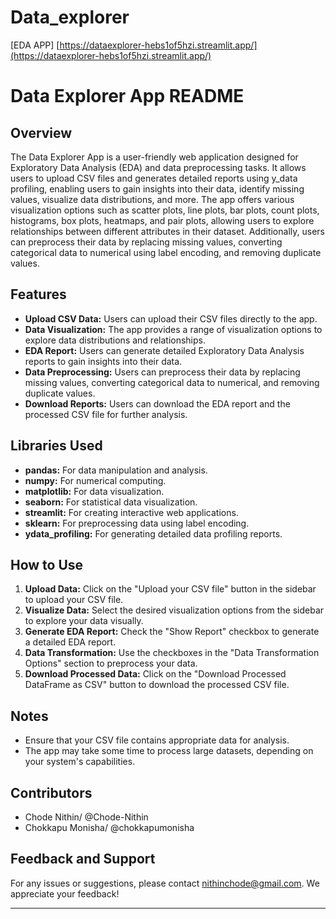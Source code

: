 # Data_explorer
[EDA APP]
[https://dataexplorer-hebs1of5hzi.streamlit.app/](https://dataexplorer-hebs1of5hzi.streamlit.app/)

# Data Explorer App README

## Overview

The Data Explorer App is a user-friendly web application designed for Exploratory Data Analysis (EDA) and data preprocessing tasks. It allows users to upload CSV files and generates detailed reports using y_data profiling, enabling users to gain insights into their data, identify missing values, visualize data distributions, and more. The app offers various visualization options such as scatter plots, line plots, bar plots, count plots, histograms, box plots, heatmaps, and pair plots, allowing users to explore relationships between different attributes in their dataset. Additionally, users can preprocess their data by replacing missing values, converting categorical data to numerical using label encoding, and removing duplicate values.

## Features

- **Upload CSV Data:** Users can upload their CSV files directly to the app.
- **Data Visualization:** The app provides a range of visualization options to explore data distributions and relationships.
- **EDA Report:** Users can generate detailed Exploratory Data Analysis reports to gain insights into their data.
- **Data Preprocessing:** Users can preprocess their data by replacing missing values, converting categorical data to numerical, and removing duplicate values.
- **Download Reports:** Users can download the EDA report and the processed CSV file for further analysis.

## Libraries Used

- **pandas:** For data manipulation and analysis.
- **numpy:** For numerical computing.
- **matplotlib:** For data visualization.
- **seaborn:** For statistical data visualization.
- **streamlit:** For creating interactive web applications.
- **sklearn:** For preprocessing data using label encoding.
- **ydata_profiling:** For generating detailed data profiling reports.

## How to Use

1. **Upload Data:** Click on the "Upload your CSV file" button in the sidebar to upload your CSV file.
2. **Visualize Data:** Select the desired visualization options from the sidebar to explore your data visually.
3. **Generate EDA Report:** Check the "Show Report" checkbox to generate a detailed EDA report.
4. **Data Transformation:** Use the checkboxes in the "Data Transformation Options" section to preprocess your data.
5. **Download Processed Data:** Click on the "Download Processed DataFrame as CSV" button to download the processed CSV file.

## Notes

- Ensure that your CSV file contains appropriate data for analysis.
- The app may take some time to process large datasets, depending on your system's capabilities.

## Contributors

- Chode Nithin/ @Chode-Nithin
- Chokkapu Monisha/ @chokkapumonisha
## Feedback and Support

For any issues or suggestions, please contact nithinchode@gmail.com. We appreciate your feedback!

---
